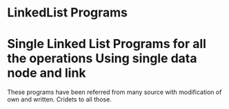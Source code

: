 # LinkedList Programs
# Single Linked List Programs for all the operations Using single data node and link
These programs have been referred from many source with modification of own and written. Cridets to all those.
